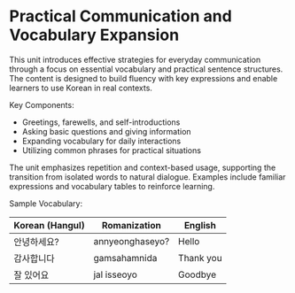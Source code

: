 # Practical Communication and Vocabulary Expansion

This unit introduces effective strategies for everyday communication through a focus on essential vocabulary and practical sentence structures. The content is designed to build fluency with key expressions and enable learners to use Korean in real contexts.

Key Components:

- Greetings, farewells, and self-introductions
- Asking basic questions and giving information
- Expanding vocabulary for daily interactions
- Utilizing common phrases for practical situations

The unit emphasizes repetition and context-based usage, supporting the transition from isolated words to natural dialogue. Examples include familiar expressions and vocabulary tables to reinforce learning.

Sample Vocabulary:

| Korean (Hangul) | Romanization      | English    |
|-----------------|-------------------|------------|
| 안녕하세요?      | annyeonghaseyo?   | Hello      |
| 감사합니다      | gamsahamnida      | Thank you  |
| 잘 있어요       | jal isseoyo       | Goodbye    |